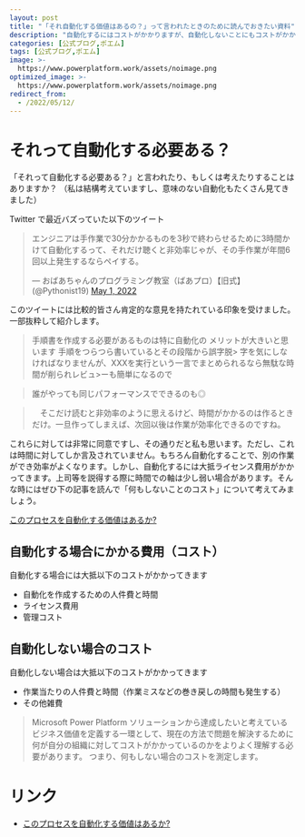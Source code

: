 ```yaml
---
layout: post
title: "「それ自動化する価値はあるの？」って言われたときのために読んでおきたい資料"
description: "自動化するにはコストがかかりますが、自動化しないことにもコストがかかっている"
categories: [公式ブログ,ポエム]
tags: [公式ブログ,ポエム]
image: >-
  https://www.powerplatform.work/assets/noimage.png
optimized_image: >-
  https://www.powerplatform.work/assets/noimage.png
redirect_from:
  - /2022/05/12/
---
```



#  それって自動化する必要ある？

「それって自動化する必要ある？」と言われたり、もしくは考えたりすることはありますか？ （私は結構考えていますし、意味のない自動化もたくさん見てきました）

Twitter で最近バズっていた以下のツイート

<blockquote class="twitter-tweet"><p lang="ja" dir="ltr">エンジニアは手作業で30分かかるものを3秒で終わらせるために3時間かけて自動化するって、それだけ聴くと非効率じゃが、その手作業が年間6回以上発生するならペイする。</p>&mdash; おばあちゃんのプログラミング教室（ばあプロ）【旧式】 (@Pythonist19) <a href="https://twitter.com/Pythonist19/status/1520595472062115840?ref_src=twsrc%5Etfw">May 1, 2022</a></blockquote> <script async src="https://platform.twitter.com/widgets.js" charset="utf-8"></script>


このツイートには比較的皆さん肯定的な意見を持たれている印象を受けました。一部抜粋して紹介します。

> 手順書を作成する必要があるものは特に自動化の メリットが大きいと思います
手順をつらつら書いているとその段階から誤字脱> 字を気にしなければなりませんが、XXXを実行という一言でまとめられるなら無駄な時間が削られレビュ>ーも簡単になるので

> 誰がやっても同じパフォーマンスでできるのも◎

>　そこだけ読むと非効率のように思えるけど、時間がかかるのは作るときだけ。一旦作ってしまえば、次回以後は作業が効率化できるのですね。


これらに対しては非常に同意ですし、その通りだと私も思います。ただし、これは時間に対してしか言及されていません。もちろん自動化することで、別の作業ができ効率がよくなります。しかし、自動化するには大抵ライセンス費用がかかってきます。上司等を説得する際に時間での軸は少し弱い場合があります。そんな時にはぜひ下の記事を読んで「何もしないことのコスト」について考えてみましょう。

[このプロセスを自動化する価値はあるか?](https://docs.microsoft.com/ja-jp/power-apps/guidance/planning/worth-automating-process)


## 自動化する場合にかかる費用（コスト）

自動化する場合には大抵以下のコストがかかってきます

- 自動化を作成するための人件費と時間
- ライセンス費用
- 管理コスト

## 自動化しない場合のコスト

自動化しない場合は大抵以下のコストがかかってきます

- 作業当たりの人件費と時間（作業ミスなどの巻き戻しの時間も発生する）
- その他雑費



> Microsoft Power Platform ソリューションから達成したいと考えているビジネス価値を定義する一環として、現在の方法で問題を解決するために何が自分の組織に対してコストがかかっているのかをよりよく理解する必要があります。 つまり、何もしない場合のコストを測定します。


# リンク

- [このプロセスを自動化する価値はあるか?](https://docs.microsoft.com/ja-jp/power-apps/guidance/planning/worth-automating-process)

